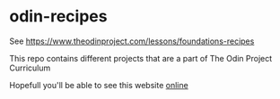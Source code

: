 # odin-recipes
See https://www.theodinproject.com/lessons/foundations-recipes

This repo contains different projects that are a part of The Odin Project Curriculum

Hopefull you'll be able to see this website [online](https://ericzundel.github.io/)
